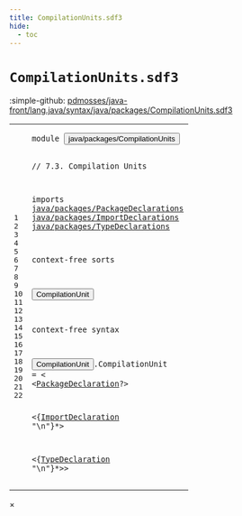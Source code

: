 ```yaml
---
title: CompilationUnits.sdf3
hide:
  - toc
---
```


# `CompilationUnits.sdf3`

:simple-github: [pdmosses/java-front/lang.java/syntax/java/packages/CompilationUnits.sdf3]

[pdmosses/java-front/lang.java/syntax/java/packages/CompilationUnits.sdf3]: https://github.com/pdmosses/java-front/blob/master/lang.java/syntax/java/packages/CompilationUnits.sdf3 "The source file on GitHub"

<div class="sdf3"><table class="highlighttable"><tbody><tr><td class="linenos"><div class="linenodiv"><pre><span></span>1
2
3
4
5
6
7
8
9
10
11
12
13
14
15
16
17
18
19
20
21
22
</pre></div></td>
<td class="code"><pre><code><span class="keyword">module</span> <button class="modal-open" id="java/packages/CompilationUnits_1_8" title="Multi-file references" data-urls="../Main.sdf3/#java/packages/CompilationUnits_6_3 line 6; ../../Test.sdf3/#java/packages/CompilationUnits_11_3 line 11; ../../../Java_StrategoMix.sdf3/#java/packages/CompilationUnits_4_3 line 4; ../../../metaborg-java.sdf3/#java/packages/CompilationUnits_9_3 line 9">java/packages/CompilationUnits</button>

<span class="layout">// 7.3. Compilation Units</span>

<span class="keyword">imports</span> 
  <a href="../PackageDeclarations.sdf3/#java/packages/PackageDeclarations_1_8" id="java/packages/PackageDeclarations_6_3" title="Defined at ../PackageDeclarations.sdf3 line 1">java/packages/PackageDeclarations</a>
  <a href="../ImportDeclarations.sdf3/#java/packages/ImportDeclarations_1_8" id="java/packages/ImportDeclarations_7_3" title="Defined at ../ImportDeclarations.sdf3 line 1">java/packages/ImportDeclarations</a>
  <a href="../TypeDeclarations.sdf3/#java/packages/TypeDeclarations_1_8" id="java/packages/TypeDeclarations_8_3" title="Defined at ../TypeDeclarations.sdf3 line 1">java/packages/TypeDeclarations</a>

<span class="keyword">context-free sorts</span>

  <button class="modal-open" id="CompilationUnit_12_3" title="Multi-file references" data-urls="../../../Java_StrategoMix.sdf3/#CompilationUnit_22_63 line 22, 23, 24, 25; ../../../metaborg-java.sdf3/#CompilationUnit_21_11 line 21">CompilationUnit</button>

<span class="keyword">context-free syntax</span>


  <button class="modal-open" id="CompilationUnit_17_3" title="Multi-file references" data-urls="../../../Java_StrategoMix.sdf3/#CompilationUnit_22_63 line 22, 23, 24, 25; ../../../metaborg-java.sdf3/#CompilationUnit_21_11 line 21">CompilationUnit</button>.<span class="cons_Constructor"><span id="CompilationUnit_17_19" title="Not referenced">CompilationUnit</span></span> = &lt;
  &lt;<a href="../PackageDeclarations.sdf3/#PackageDeclaration_11_3" id="PackageDeclaration_18_4" title="Defined at ../PackageDeclarations.sdf3 line 11, 15">PackageDeclaration</a>?&gt;
  
  &lt;{<a href="../ImportDeclarations.sdf3/#ImportDeclaration_11_3" id="ImportDeclaration_20_5" title="Defined at ../ImportDeclarations.sdf3 line 11, 15, 16, 17, 18">ImportDeclaration</a> <span class="cons_Lit">"\n"</span>}*&gt;
     
  &lt;{<a href="../TypeDeclarations.sdf3/#TypeDeclaration_12_3" id="TypeDeclaration_22_5" title="Defined at ../TypeDeclarations.sdf3 line 12, 16, 17, 18">TypeDeclaration</a> <span class="cons_Lit">"\n"</span>}*&gt;&gt; 
</code></pre></td></tr></tbody></table></div>

<div id="modal">
  <div id="modal-content">
    <span id="modal-close">&times;</span>
    <h2 id="modal-h2"></h2>
    <p  id="modal-p"></p>
    <ul id="modal-ul"></ul>
  </div>
</div>
